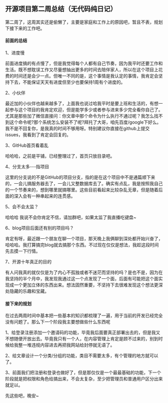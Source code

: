 ## 开源项目第二周总结（无代码纯日记）

第二周了，这周其实还是偷懒了，主要是家庭和工作上的原因吧，暂且不表，规划下接下来的工作吧。

#### 前面的总结

1、进度慢

前面进度搞的有点慢了，但是我觉得每个人都有自己节奏，因为我平时还要工作和生活。既不想耽误工作又尽量想抽出更多的时间去陪伴家人，所以在这个项目上花费的时间还是会少一点。但唯一不同的是，这个事情是我认定的事情，我肯定会坚持下去，不能保证天天有进度但至少也要保持1周有个进度的。

2、小伙伴

最近加的小伙伴也越来越多了，上面我也说过哈我平时是要上班和生活的，有想一起参与这个项目的我肯定欢迎，但是能学多少或者参与进来多少完全看你自己了。尤其是那些加了微信直接问：你文章中那个命令为什么执行不通过呢？我怎么找不到这个命令呢?那个系统怎么安装不了呢?拜托了大哥，咱先百度/google下好么。我不是不回复你，是我真的时间不够用呀。特别建议你直接在github上提交issues，我看到了肯定会回复的。

3、GitHub首页看着乱

哈哈哈，之前是平铺，已经整理过了，首页只放目录吧。

4、分支太多---指项目

这里的分支说的不是GitHub的项目分支，指的是在这个项目中不是通篇顺下来的，一会儿搞服务器去了，一会儿又整数据库去了。确实有点乱，我是按照我自己的一个节奏来的，想到哪里就搞哪里。这些目前看起来比较杂乱无章，但是随着后面的深入会有一种串起来的连贯感。

5、会不会太监？

哈哈哈 我说不会你肯定不信，请加群吧，如果太监了我直播吃键盘~

6、blog项目后面还有别的项目吗？

肯定有呀，最近跟一个朋友在聊一个项目，那天晚上我俩聊到深处都开始兴奋了，哈哈哈。我打算搞完blog就去搞那个东西。不过现在仅仅是想法，我趁这段时间先去摸一下行情。

7、开源十年真正的目的

有人问我真的就仅仅是为了内心不孤独或者不迷茫而坚持的吗？是也不是，因为在我坚持的半个月中，我发现我通过这一个点发现了一个面，后面有可能把这个面实现成一个更加立体的东西出来。想法固然重要，不坚持下去很难发现这个想法更深处隐藏的乐趣和宝藏。

#### 接下来的规划

在过去两周时间中基本把一些基本的知识都梳理了一遍，用于当前的开发已经完全没有问题了。那么下一个阶段我主要想做些什么东西呢

1、给登录注册添加一个邀请码的功能，毕竟我后面要真正部署出去的，但是我又不想随便开放出去。毕竟我只有一个人，在内容管理上肯定是顾不过来的，别到时候给我整一堆违规内容进去再把我网站给封停就无语了。

2、给文章设计一个分类/分组的功能，类目不需要太多，有个管理的地方就可以了。

3、前面我们把注册和登录也做好了，但是那仅仅是一个最最基础的功能，下一个阶段就是把权限和角色给搞出来，不会太复杂，至少把管理员和普通用户区分出来就足以。

先这些吧，晚安~